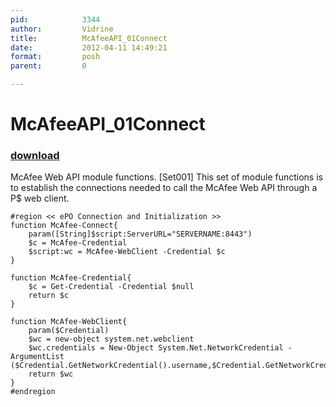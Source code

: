 ```yaml
---
pid:            3344
author:         Vidrine
title:          McAfeeAPI_01Connect
date:           2012-04-11 14:49:21
format:         posh
parent:         0

---
```


# McAfeeAPI_01Connect

### [download](Scripts\3344.ps1)

McAfee Web API module functions. [Set001]
This set of module functions is to establish the connections needed to call the McAfee Web API through a P$ web client.

```posh
#region << ePO Connection and Initialization >>
function McAfee-Connect{
	param([String]$script:ServerURL="SERVERNAME:8443")
	$c = McAfee-Credential
	$script:wc = McAfee-WebClient -Credential $c
}

function McAfee-Credential{
	$c = Get-Credential -Credential $null
	return $c
}

function McAfee-WebClient{
	param($Credential)
	$wc = new-object system.net.webclient
	$wc.credentials = New-Object System.Net.NetworkCredential -ArgumentList ($Credential.GetNetworkCredential().username,$Credential.GetNetworkCredential().password)
	return $wc
}
#endregion

```
